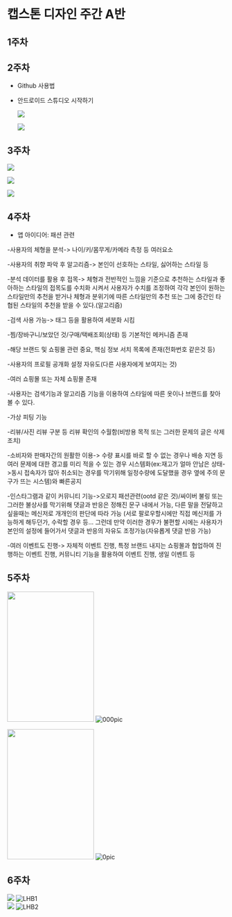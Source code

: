 # 캡스톤 디자인 주간 A반

## 1주차

## 2주차
- Github 사용법
- 안드로이드 스튜디오 시작하기
  
  <img width="" height="" src="./png/20173053-이해빈(1).PNG"></img>
  
  <img width="" height="" src="./png/20173053-이해빈(2).PNG"></img>
  
## 3주차
  <img width="" height="" src="./png/20173053-이해빈(3).PNG"></img>
  
  <img width="" height="" src="./png/20173053-이해빈(4).PNG"></img>

  <img width="" height="" src="./png/20173053-이해빈(5).PNG"></img>

## 4주차
- 앱 아이디어: 패션 관련
   
-사용자의 체형을 분석-> 나이/키/몸무게/카메라 측정 등 여러요소

-사용자의 취향 파악 후 알고리즘-> 본인이 선호하는 스타일, 싫어하는 스타일 등

-분석 데이터를 활용 후 접목-> 체형과 전반적인 느낌을 기준으로 
  추천하는 스타일과 좋아하는 스타일의 접목도를 수치화 시켜서 사용자가 수치를 조정하여
  각각 본인이 원하는 스타일만의 추천을 받거나 체형과 분위기에 따른 스타일만의 추천 또는
  그에 중간인 타협된 스타일의 추천을 받을 수 있다.(알고리즘)
  
 -검색 사용 가능-> 태그 등을 활용하여 세분화 시킴
 
 -찜/장바구니/보았던 것/구매/택배조회(상태) 등 기본적인 메커니즘 존재
 
 -해당 브랜드 및 쇼핑몰 관련 중요, 핵심 정보 서치 목록에 존재(전화번호 같은것 등)
 
 -사용자의 프로필 공개화 설정 자유도(다른 사용자에게 보여지는 것)
 
 -여러 쇼핑몰 또는 자체 쇼핑몰 존재
 
 -사용자는 검색기능과 알고리즘 기능을 이용하여 스타일에 따른 옷이나 브랜드를 찾아볼 수 있다.
 
 -가상 피팅 기능
 
 -리뷰/사진 리뷰 구분 등 리뷰 확인의 수월함(비방용 목적 또는 그러한 문제의 글은 삭제 조치)
 
 -소비자와 판매자간의 원활한 이용-> 수량 표시를 바로 할 수 없는 경우나 배송 지연 등 여러 문제에 대한 경고를 미리 적을 수 있는 경우 
   시스템화(ex:재고가 얼마 안남은 상태->동시 접속자가 많아 취소되는 경우를 막기위해 
   일정수량에 도달했을 경우 옆에 주의 문구가 뜨는 시스템)와 빠른공지
   
 -인스타그램과 같이 커뮤니티 기능->오로지 패션관련(ootd 같은 것)/싸이버 불링 또는 그러한 불상사를 막기위해 
   댓글과 반응은 정해진 문구 내에서 가능, 다른 말을 전달하고 싶을때는 메신저로 개개인의 판단에 따라 가능
   (서로 팔로우할시에만 직접 메신저를 가능하게 해두던가, 수락할 경우 등... 그런데 만약 이러한 경우가 불편할 시에는 
   사용자가 본인의 설정에 들어가서 댓글과 반응의 자유도 조정가능(자유롭게 댓글 반응 가능)
   
 -여러 이벤트도 진행-> 자체적 이벤트 진행, 특정 브랜드 내지는 쇼핑몰과 협업하여 진행하는 이벤트 진행, 커뮤니티 기능을
   활용하여 이벤트 진행, 생일 이벤트 등

## 5주차
<img width="200" height="300" src="./png/000pic.PNG"></img>
![000pic](https://user-images.githubusercontent.com/90564834/135760257-00216c15-a5b6-4e2b-9163-0eac5a4f14ec.png)


<img width="200" height="300" src="./png/0pic.PNG"></img>
![0pic](https://user-images.githubusercontent.com/90564834/135760236-4c26407a-1456-444c-b7ce-51c4cbbb6b91.png)

## 6주차
<img width="" height="" src="./png/20173053-LHB1.PNG"></img>
![LHB1](https://user-images.githubusercontent.com/90564834/135760257-00216c15-a5b6-4e2b-9163-0eac5a4f14ec.png)  
<img width="" height="" src="./png/20173053-LHB2.PNG"></img>
![LHB2](https://user-images.githubusercontent.com/90564834/135760257-00216c15-a5b6-4e2b-9163-0eac5a4f14ec.png)

